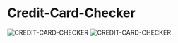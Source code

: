 # Credit-Card-Checker
![CREDIT-CARD-CHECKER](invalid-card-number.png)
![CREDIT-CARD-CHECKER](valid-card-number.png)

